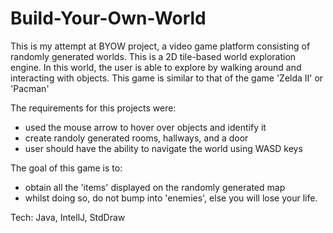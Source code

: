# Build-Your-Own-World
This is my attempt at BYOW project, a video game platform consisting of randomly generated worlds. This is a 2D tile-based world exploration engine.
In this world, the user is able to explore by walking around and interacting with objects. This game is similar to that of the game 'Zelda II' or 'Pacman'

The requirements for this projects were:
- used the mouse arrow to hover over objects and identify it
- create randoly generated rooms, hallways, and a door
- user should have the ability to navigate the world using WASD keys 

The goal of this game is to:
- obtain all the 'items' displayed on the randomly generated map
- whilst doing so, do not bump into 'enemies', else you will lose your life. 

Tech: Java, IntellJ, StdDraw
